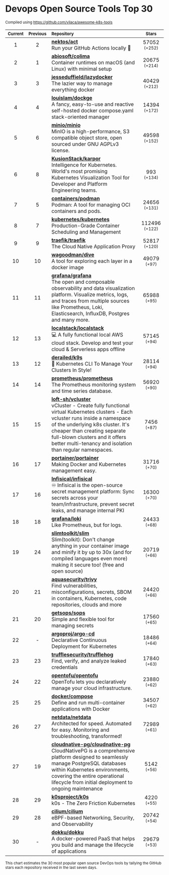 # Devops Open Source Tools Top 30
<sup>Compiled using https://github.com/vilaca/awesome-k8s-tools</sup>
<div align="center">

|<sub>Current</sub>|<sub>Previous</sub>|<sub>Repository</sub>|<sub>Stars</sub>|
|:---:|:---:|:---|:---:|
|1|2|[**nektos/act**](https://github.com/nektos/act)<br/>Run your GitHub Actions locally 🚀|57052 <sup>(+252)</sup>|
|2|1|[**abiosoft/colima**](https://github.com/abiosoft/colima)<br/>Container runtimes on macOS (and Linux) with minimal setup|20675 <sup>(+214)</sup>|
|3|3|[**jesseduffield/lazydocker**](https://github.com/jesseduffield/lazydocker)<br/>The lazier way to manage everything docker|40429 <sup>(+212)</sup>|
|4|4|[**louislam/dockge**](https://github.com/louislam/dockge)<br/>A fancy, easy-to-use and reactive self-hosted docker compose.yaml stack-oriented manager|14394 <sup>(+172)</sup>|
|5|6|[**minio/minio**](https://github.com/minio/minio)<br/>MinIO is a high-performance, S3 compatible object store, open sourced under GNU AGPLv3 license.|49598 <sup>(+152)</sup>|
|6|8|[**KusionStack/karpor**](https://github.com/KusionStack/karpor)<br/>Intelligence for Kubernetes. World's most promising Kubernetes Visualization Tool for Developer and Platform Engineering teams. |993 <sup>(+134)</sup>|
|7|5|[**containers/podman**](https://github.com/containers/podman)<br/>Podman: A tool for managing OCI containers and pods.|24656 <sup>(+131)</sup>|
|8|7|[**kubernetes/kubernetes**](https://github.com/kubernetes/kubernetes)<br/>Production-Grade Container Scheduling and Management|112496 <sup>(+122)</sup>|
|9|9|[**traefik/traefik**](https://github.com/traefik/traefik)<br/>The Cloud Native Application Proxy|52817 <sup>(+120)</sup>|
|10|10|[**wagoodman/dive**](https://github.com/wagoodman/dive)<br/>A tool for exploring each layer in a docker image|49079 <sup>(+97)</sup>|
|11|11|[**grafana/grafana**](https://github.com/grafana/grafana)<br/>The open and composable observability and data visualization platform. Visualize metrics, logs, and traces from multiple sources like Prometheus, Loki, Elasticsearch, InfluxDB, Postgres and many more. |65988 <sup>(+95)</sup>|
|12|13|[**localstack/localstack**](https://github.com/localstack/localstack)<br/>💻 A fully functional local AWS cloud stack. Develop and test your cloud & Serverless apps offline|57145 <sup>(+94)</sup>|
|13|12|[**derailed/k9s**](https://github.com/derailed/k9s)<br/>🐶 Kubernetes CLI To Manage Your Clusters In Style!|28114 <sup>(+94)</sup>|
|14|14|[**prometheus/prometheus**](https://github.com/prometheus/prometheus)<br/>The Prometheus monitoring system and time series database.|56920 <sup>(+90)</sup>|
|15|15|[**loft-sh/vcluster**](https://github.com/loft-sh/vcluster)<br/>vCluster - Create fully functional virtual Kubernetes clusters - Each vcluster runs inside a namespace of the underlying k8s cluster. It's cheaper than creating separate full-blown clusters and it offers better multi-tenancy and isolation than regular namespaces.|7456 <sup>(+87)</sup>|
|16|17|[**portainer/portainer**](https://github.com/portainer/portainer)<br/>Making Docker and Kubernetes management easy.|31716 <sup>(+70)</sup>|
|17|16|[**Infisical/infisical**](https://github.com/Infisical/infisical)<br/>♾ Infisical is the open-source secret management platform: Sync secrets across your team/infrastructure, prevent secret leaks, and manage internal PKI|16300 <sup>(+70)</sup>|
|18|18|[**grafana/loki**](https://github.com/grafana/loki)<br/>Like Prometheus, but for logs.|24433 <sup>(+68)</sup>|
|19|24|[**slimtoolkit/slim**](https://github.com/slimtoolkit/slim)<br/>Slim(toolkit): Don't change anything in your container image and minify it by up to 30x (and for compiled languages even more) making it secure too! (free and open source)|20719 <sup>(+66)</sup>|
|20|21|[**aquasecurity/trivy**](https://github.com/aquasecurity/trivy)<br/>Find vulnerabilities, misconfigurations, secrets, SBOM in containers, Kubernetes, code repositories, clouds and more|24420 <sup>(+66)</sup>|
|21|20|[**getsops/sops**](https://github.com/getsops/sops)<br/>Simple and flexible tool for managing secrets|17560 <sup>(+65)</sup>|
|22|-|[**argoproj/argo-cd**](https://github.com/argoproj/argo-cd)<br/>Declarative Continuous Deployment for Kubernetes|18486 <sup>(+64)</sup>|
|23|23|[**trufflesecurity/trufflehog**](https://github.com/trufflesecurity/trufflehog)<br/>Find, verify, and analyze leaked credentials|17840 <sup>(+63)</sup>|
|24|22|[**opentofu/opentofu**](https://github.com/opentofu/opentofu)<br/>OpenTofu lets you declaratively manage your cloud infrastructure.|23880 <sup>(+62)</sup>|
|25|25|[**docker/compose**](https://github.com/docker/compose)<br/>Define and run multi-container applications with Docker|34507 <sup>(+62)</sup>|
|26|27|[**netdata/netdata**](https://github.com/netdata/netdata)<br/>Architected for speed. Automated for easy. Monitoring and troubleshooting, transformed!|72989 <sup>(+61)</sup>|
|27|19|[**cloudnative-pg/cloudnative-pg**](https://github.com/cloudnative-pg/cloudnative-pg)<br/>CloudNativePG is a comprehensive platform designed to seamlessly manage PostgreSQL databases within Kubernetes environments, covering the entire operational lifecycle from initial deployment to ongoing maintenance|5142 <sup>(+56)</sup>|
|28|29|[**k0sproject/k0s**](https://github.com/k0sproject/k0s)<br/>k0s - The Zero Friction Kubernetes|4220 <sup>(+55)</sup>|
|29|28|[**cilium/cilium**](https://github.com/cilium/cilium)<br/>eBPF-based Networking, Security, and Observability|20742 <sup>(+54)</sup>|
|30|-|[**dokku/dokku**](https://github.com/dokku/dokku)<br/>A docker-powered PaaS that helps you build and manage the lifecycle of applications|29679 <sup>(+53)</sup>|


</div>

<sub>This chart estimates the 30 most popular open source DevOps tools by tallying the GitHub stars each repository received in the last seven days.</sub>
